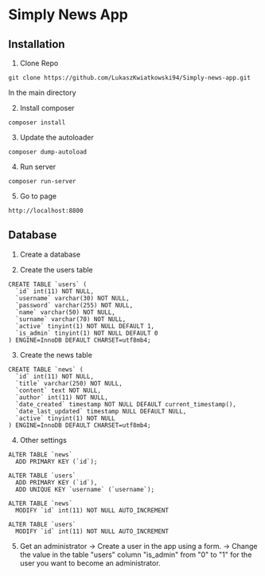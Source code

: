 # Simply News App

## Installation

1. Clone Repo
```
git clone https://github.com/LukaszKwiatkowski94/Simply-news-app.git
```

In the main directory

2. Install composer
```
composer install
```

3. Update the autoloader
```
composer dump-autoload
```

4. Run server
```
composer run-server
```

5. Go to page
```
http://localhost:8800
```

## Database

1. Create a database

2. Create the users table
```
CREATE TABLE `users` (
  `id` int(11) NOT NULL,
  `username` varchar(30) NOT NULL,
  `password` varchar(255) NOT NULL,
  `name` varchar(50) NOT NULL,
  `surname` varchar(70) NOT NULL,
  `active` tinyint(1) NOT NULL DEFAULT 1,
  `is_admin` tinyint(1) NOT NULL DEFAULT 0
) ENGINE=InnoDB DEFAULT CHARSET=utf8mb4;
```

3. Create the news table
```
CREATE TABLE `news` (
  `id` int(11) NOT NULL,
  `title` varchar(250) NOT NULL,
  `content` text NOT NULL,
  `author` int(11) NOT NULL,
  `date_created` timestamp NOT NULL DEFAULT current_timestamp(),
  `date_last_updated` timestamp NULL DEFAULT NULL,
  `active` tinyint(1) NOT NULL
) ENGINE=InnoDB DEFAULT CHARSET=utf8mb4;
```

4. Other settings
```
ALTER TABLE `news`
  ADD PRIMARY KEY (`id`);
  
ALTER TABLE `users`
  ADD PRIMARY KEY (`id`),
  ADD UNIQUE KEY `username` (`username`);

ALTER TABLE `news`
  MODIFY `id` int(11) NOT NULL AUTO_INCREMENT
  
ALTER TABLE `users`
  MODIFY `id` int(11) NOT NULL AUTO_INCREMENT
```

5. Get an administrator
-> Create a user in the app using a form.
-> Change the value in the table "users" column "is_admin" from "0" to "1" for the user you want to become an administrator.
